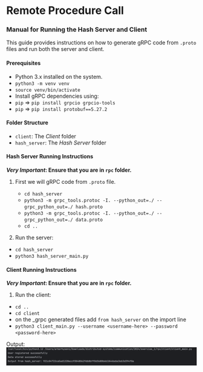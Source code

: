# Remote Procedure Call

### Manual for Running the Hash Server and Client
This guide provides instructions on how to generate gRPC code from `.proto` files and run both the server and client.

#### Prerequisites

- Python 3.x installed on the system.
- `python3 -m venv venv`
- `source venv/bin/activate`
- Install gRPC dependencies using:
- `pip` => `pip install grpcio grpcio-tools`
- `pip` => `pip install protobuf==5.27.2`

#### Folder Structure
- `client`: The _Client_ folder
- `hash_server`: The _Hash Server_ folder

#### Hash Server Running Instructions

**_Very Important_: Ensure that you are in `rpc` folder.**

1. First we will gRPC code from `.proto` file.
    - `cd hash_server`
    - `python3 -m grpc_tools.protoc -I. --python_out=./ --grpc_python_out=./ hash.proto`
    - `python3 -m grpc_tools.protoc -I. --python_out=./ --grpc_python_out=./ data.proto`
    - `cd ..`

2. Run the server:
- `cd hash_server`
- `python3 hash_server_main.py`

#### Client Running Instructions
**_Very Important_: Ensure that you are in `rpc` folder.**

1. Run the client:
- `cd ..`
- `cd client`
- on the _grpc generated files add `from hash_server` on the import line
- `python3 client_main.py --username <username-here> --password <password-here>`

Output:
![client output](client-rpc-output.png "Client output")
